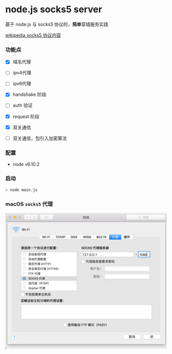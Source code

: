 # node.js socks5 server

基于 node.js 与 socks5 协议的，**简单**穿墙服务实践

[wikipedia socks5 协议内容](https://zh.wikipedia.org/wiki/SOCKS)

### 功能点

- [x] 域名代理
- [ ] ipv4代理
- [ ] ipv6代理
- [x] handshake 阶段
- [ ] auth 验证
- [x] request 阶段
- [x] 双关通信
- [ ] 双关通信，包引入加密算法


### 配置

- node v6.10.2

### 启动

```sh
> node main.js
```

### macOS `socks5` 代理

![pic](media/socks5_mac_set.jpeg)